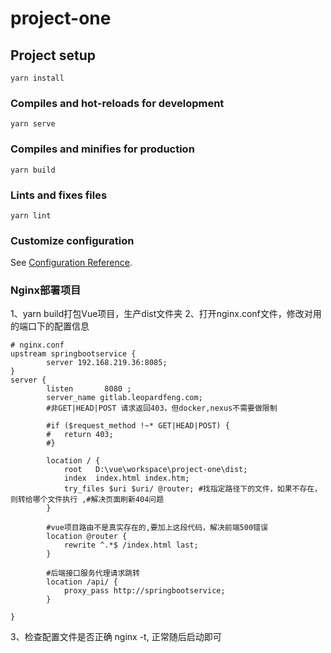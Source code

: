 # project-one

## Project setup
```
yarn install
```

### Compiles and hot-reloads for development
```
yarn serve
```

### Compiles and minifies for production
```
yarn build
```

### Lints and fixes files
```
yarn lint
```

### Customize configuration
See [Configuration Reference](https://cli.vuejs.org/config/).


### Nginx部署项目
1、yarn build打包Vue项目，生产dist文件夹
2、打开nginx.conf文件，修改对用的端口下的配置信息
``` 
# nginx.conf
upstream springbootservice {
        server 192.168.219.36:8085;
}
server {
        listen       8080 ;
        server_name gitlab.leopardfeng.com;
        #非GET|HEAD|POST 请求返回403，但docker,nexus不需要做限制

        #if ($request_method !~* GET|HEAD|POST) {
        #   return 403;
        #}

        location / {
            root   D:\vue\workspace\project-one\dist;
            index  index.html index.htm;
            try_files $uri $uri/ @router; #找指定路径下的文件，如果不存在，则转给哪个文件执行 ,#解决页面刷新404问题
        }

        #vue项目路由不是真实存在的,要加上这段代码，解决前端500错误
        location @router {
            rewrite ^.*$ /index.html last;
        }

        #后端接口服务代理请求跳转
        location /api/ {
            proxy_pass http://springbootservice;
        }

}
``` 
3、检查配置文件是否正确 nginx -t, 正常随后启动即可